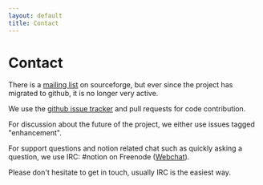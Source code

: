 ```yaml
---
layout: default
title: Contact
---
```

# Contact

There is a [mailing list](https://sourceforge.net/p/notion/mailman/notion-devel/)
on sourceforge, but ever since the project has migrated to github, it is no
longer very active.

We use the [github issue tracker](https://github.com/raboof/notion/issues) and
pull requests for code contribution.

For discussion about the future of the project, we either use issues tagged "enhancement".

For support questions and notion related chat such as quickly asking a question,
we use IRC:
#notion on Freenode ([Webchat](https://webchat.freenode.net/?channels=%23notion)).

Please don't hesitate to get in touch, usually IRC is the easiest way.
